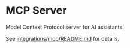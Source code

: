 # MCP Server

Model Context Protocol server for AI assistants.

See [integrations/mcp/README.md](https://github.com/queelius/ebk/tree/master/integrations/mcp) for details.

